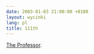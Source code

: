 ```yaml
---
date: 2003-01-03 21:00:00 +0100
layout: wycinki
lang: pl
title: 111th
---
```


[The Professor](http://www.tolkiensociety.org/toast/ 'toast na 111. urodziny').
